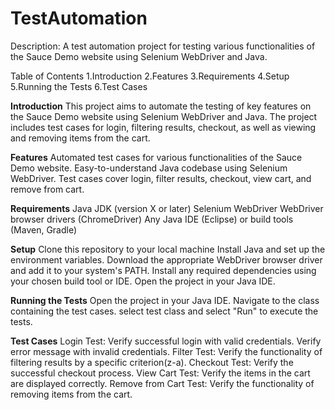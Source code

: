 # TestAutomation
Description: A test automation project for testing various functionalities of the Sauce Demo website using Selenium WebDriver and Java.

Table of Contents
1.Introduction
2.Features
3.Requirements
4.Setup
5.Running the Tests
6.Test Cases

**Introduction**
This project aims to automate the testing of key features on the Sauce Demo website using Selenium WebDriver and Java. The project includes test cases for login, filtering results, checkout, as well as viewing and removing items from the cart.

**Features**
Automated test cases for various functionalities of the Sauce Demo website.
Easy-to-understand Java codebase using Selenium WebDriver.
Test cases cover login, filter results, checkout, view cart, and remove from cart.

**Requirements**
Java JDK (version X or later)
Selenium WebDriver
WebDriver browser drivers (ChromeDriver)
Any Java IDE (Eclipse) or build tools (Maven, Gradle)

**Setup**
Clone this repository to your local machine
Install Java and set up the environment variables.
Download the appropriate WebDriver browser driver and add it to your system's PATH.
Install any required dependencies using your chosen build tool or IDE.
Open the project in your Java IDE.

**Running the Tests**
Open the project in your Java IDE.
Navigate to the class containing the test cases.
select test class and select "Run" to execute the tests.

**Test Cases**
Login Test:
Verify successful login with valid credentials.
Verify error message with invalid credentials.
Filter Test:
Verify the functionality of filtering results by a specific criterion(z-a).
Checkout Test:
Verify the successful checkout process.
View Cart Test:
Verify the items in the cart are displayed correctly.
Remove from Cart Test:
Verify the functionality of removing items from the cart.


